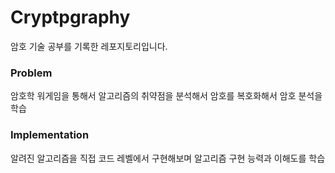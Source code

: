 # Cryptpgraphy

암호 기술 공부를 기록한 레포지토리입니다.

### Problem
암호학 워게임을 통해서 알고리즘의 취약점을 분석해서 암호를 복호화해서 암호 분석을 학습

### Implementation
알려진 알고리즘을 직접 코드 레벨에서 구현해보며 알고리즘 구현 능력과 이해도를 학습


